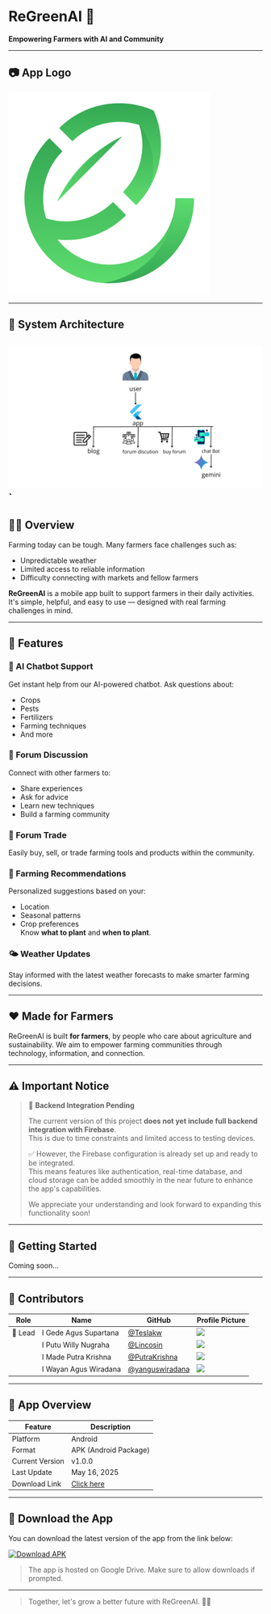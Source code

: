 # ReGreenAI 🌱

**Empowering Farmers with AI and Community**

---

## 📷 App Logo

**<img src="assets/logo.png" alt="Logo" width="400"/>**

---
## 🧱 System Architecture
**![arc](assets/arc.jpg)`**
---

## 🧑‍🌾 Overview

Farming today can be tough. Many farmers face challenges such as:
- Unpredictable weather
- Limited access to reliable information
- Difficulty connecting with markets and fellow farmers

**ReGreenAI** is a mobile app built to support farmers in their daily activities. It's simple, helpful, and easy to use — designed with real farming challenges in mind.

---

## 📱 Features

### 🤖 AI Chatbot Support
Get instant help from our AI-powered chatbot. Ask questions about:
- Crops
- Pests
- Fertilizers
- Farming techniques
- And more

### 💬 Forum Discussion
Connect with other farmers to:
- Share experiences
- Ask for advice
- Learn new techniques
- Build a farming community

### 🔄 Forum Trade
Easily buy, sell, or trade farming tools and products within the community.

### 🌾 Farming Recommendations
Personalized suggestions based on your:
- Location
- Seasonal patterns
- Crop preferences  
Know **what to plant** and **when to plant**.

### 🌤️ Weather Updates
Stay informed with the latest weather forecasts to make smarter farming decisions.

---

## ❤️ Made for Farmers
ReGreenAI is built **for farmers**, by people who care about agriculture and sustainability. We aim to empower farming communities through technology, information, and connection.

---

## ⚠️ Important Notice

> 🔧 **Backend Integration Pending**  
>  
> The current version of this project **does not yet include full backend integration with Firebase**.  
> This is due to time constraints and limited access to testing devices.  
>  
> ✅ However, the Firebase configuration is already set up and ready to be integrated.  
> This means features like authentication, real-time database, and cloud storage can be added smoothly in the near future to enhance the app's capabilities.  
>  
> We appreciate your understanding and look forward to expanding this functionality soon!
---

## 🚀 Getting Started
Coming soon...

---

## 👥 Contributors

| Role | Name                  | GitHub                                             | Profile Picture                            |
|------|-----------------------|----------------------------------------------------|---------------------------------------------|
| 👑 Lead | I Gede Agus Supartana | [@Teslakw](https://github.com/Teslakw) | ![](https://github.com/Teslakw.png?size=100) |
|      | I Putu Willy Nugraha | [@Lincosin](https://github.com/Lincosin)     | ![](https://github.com/Lincosin.png?size=100) |
|      | I Made Putra Krishna | [@PutraKrishna](https://github.com/PutraKrishna)     | ![](https://github.com/PutraKrishna.png?size=100) |
|      | I Wayan Agus Wiradana | [@yanguswiradana](https://github.com/yanguswiradana)     | ![](https://github.com/yanguswiradana.png?size=100) |

---

## 📱 App Overview

| Feature        | Description                              |
|----------------|------------------------------------------|
| Platform       | Android                                  |
| Format         | APK (Android Package)                    |
| Current Version| v1.0.0                                   |
| Last Update    | May 16, 2025                             |
| Download Link  | [Click here](https://drive.google.com/drive/folders/1yNbxgBemP_1gByUKMRX9eYLJmIiL855F) |

---

## 📲 Download the App

You can download the latest version of the app from the link below:

[![Download APK](https://img.shields.io/badge/Download-APK-blue?style=for-the-badge&logo=android)](https://drive.google.com/drive/folders/1yNbxgBemP_1gByUKMRX9eYLJmIiL855F)

> The app is hosted on Google Drive. Make sure to allow downloads if prompted.
---
> Together, let's grow a better future with ReGreenAI. 🌾🌱
